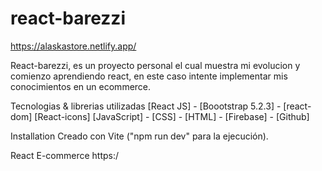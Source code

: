 # react-barezzi

https://alaskastore.netlify.app/

React-barezzi, es un proyecto personal el cual muestra mi evolucion y comienzo aprendiendo react, en este caso intente implementar mis conocimientos en un ecommerce.

Tecnologias & librerias utilizadas
[React JS] -
[Boootstrap 5.2.3] -
[react-dom]
[React-icons]
[JavaScript] -
[CSS] -
[HTML] -
[Firebase] -
[Github]

Installation
Creado con  Vite ("npm run dev" para la ejecución).


React E-commerce
https:/
